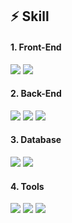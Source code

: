## ⚡ Skill 

#### 1. Front-End
<img src="https://img.shields.io/badge/Flutter-02569B?style=flat&logo=Flutter&logoColor=white"> <img src="https://img.shields.io/badge/Dart-0175C2?style=flat&logo=dart&logoColor=white">

#### 2. Back-End
<img src="https://img.shields.io/badge/Python-F8C517?style=flat&logo=Python&logoColor=black">  <img src="https://img.shields.io/badge/C++-452170?style=flat&logo=c%2B%2B&logoColor=white"> <img src="https://img.shields.io/badge/C-8669AE?style=flat&logo=C&logoColor=white">  

#### 3. Database
<img src="https://img.shields.io/badge/MySQL-4479A1?style=flat&logo=MySQL&logoColor=white"> <img src="https://img.shields.io/badge/Firebase-FFCA28?style=flat&logo=Firebase&logoColor=black">

#### 4. Tools
<img src="https://img.shields.io/badge/Git-F05032?style=flat&logo=Git&logoColor=white"> <img src="https://img.shields.io/badge/GitHub-181717?style=flat&logo=GitHub&logoColor=white"> <img src="https://img.shields.io/badge/Spotfire-1FA3EC?style=flat">
